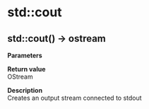 # std::cout

## std::cout() -> ostream
**Parameters**  

**Return value**  
OStream  

**Description**  
Creates an output stream connected to stdout  